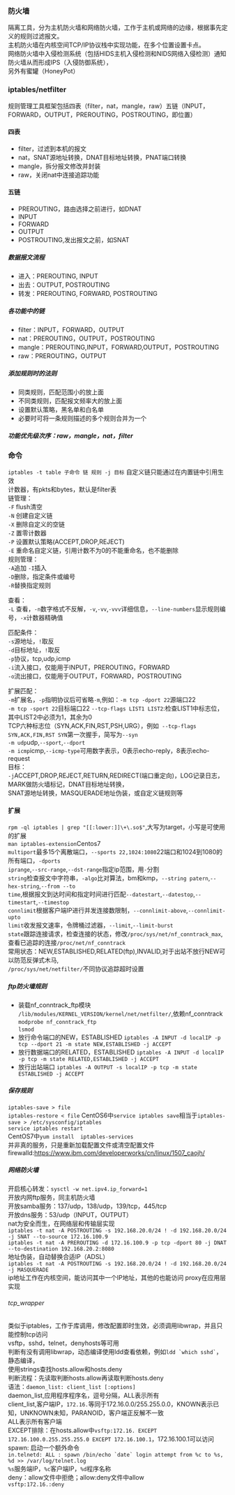 ### 防火墙
隔离工具，分为主机防火墙和网络防火墙，工作于主机或网络的边缘，根据事先定义的规则过滤报文。  
主机防火墙在内核空间TCP/IP协议栈中实现功能，在多个位置设置卡点。  
网络防火墙中入侵检测系统（包括HIDS主机入侵检测和NIDS网络入侵检测）通知防火墙从而形成IPS（入侵防御系统），  
另外有蜜罐（HoneyPot）  
### iptables/netfilter
规则管理工具框架包括四表（filter，nat，mangle，raw）五链（INPUT，FORWARD，OUTPUT，PREROUTING，POSTROUTING，即位置）  
#### 四表
- filter，过滤到本机的报文
- nat，SNAT源地址转换，DNAT目标地址转换，PNAT端口转换  
- mangle，拆分报文修改并封装  
- raw，关闭nat中连接追踪功能  
#### 五链  
- PREROUTING，路由选择之前进行，如DNAT
- INPUT
- FORWARD
- OUTPUT 
- POSTROUTING,发出报文之前，如SNAT  
##### 数据报文流程
- 进入：PREROUTING, INPUT
- 出去：OUTPUT, POSTROUTING  
- 转发：PREROUTING, FORWARD, POSTROUTING  
##### 各功能中的链
- filter：INPUT，FORWARD，OUTPUT
- nat：PREROUTING，OUTPUT，POSTROUTING
- mangle：PREROUTING,INPUT，FORWARD,OUTPUT，POSTROUTING 
- raw：PREROUTING，OUTPUT
##### 添加规则时的法则
- 同类规则，匹配范围小的放上面
- 不同类规则，匹配报文频率大的放上面
- 设置默认策略，黑名单和白名单
- 必要时可将一条规则描述的多个规则合并为一个  
##### 功能优先级次序：raw，mangle，nat，filter
### 命令
`iptables -t table 子命令 链 规则 -j 目标`
自定义链只能通过在内置链中引用生效  
计数器，有pkts和bytes，默认是filter表  
链管理：  
`-F` flush清空  
`-N` 创建自定义链  
`-X` 删除自定义的空链  
`-Z` 置零计数器  
`-P` 设置默认策略(ACCEPT,DROP,REJECT)  
`-E` 重命名自定义链，引用计数不为0的不能重命名，也不能删除  
规则管理：  
`-A`追加
`-I`插入  
`-D`删除，指定条件或编号  
`-R`替换指定规则  

查看：  
`-L` 查看，`-n`数字格式不反解，`-v`,`-vv`,`-vvv`详细信息，`--line-numbers`显示规则编号，`-x`计数器精确值  

匹配条件：  
`-s`源地址，`!`取反  
`-d`目标地址，`!`取反  
`-p`协议，tcp,udp,icmp  
`-i`流入接口，仅能用于INPUT，PREROUTING，FORWARD  
`-o`流出接口，仅能用于OUTPUT，FORWARD，POSTROUTING  

扩展匹配：  
`-m`扩展名，`-p`指明协议后可省略`-m`,例如：`-m tcp -dport 22`源端口22  
`-m tcp -sport 22`目标端口22  `--tcp-flags LIST1 LIST2`:检查LIST1中标志位，其中LIST2中必须为1，其余为0  
TCP六种标志位（SYN,ACK,FIN,RST,PSH,URG），例如` --tcp-flags SYN,ACK,FIN,RST SYN`第一次握手，简写为`--syn`  
`-m udp`udp,`--sport`,`--dport`  
`-m icmp`icmp,`--icmp-type`可用数字表示，0表示echo-reply，8表示echo-request  
目标：  
`-j`ACCEPT,DROP,REJECT,RETURN,REDIRECT(端口重定向)，LOG记录日志，MARK做防火墙标记，DNAT目标地址转换，  
SNAT源地址转换，MASQUERADE地址伪装，或自定义链规则等  

#### 扩展
`rpm -ql iptables | grep "[[:lower:]]\+\.so$"`,大写为target，小写是可使用的扩展  
`man iptables-extension`Centos7  
`multiport`最多15个离散端口，`--sports 22,1024:1080`22端口和1024到1080的所有端口，`-dports`  
`iprange`,`--src-range`,`--dst-range`指定ip范围，用`-`分割  
`string`检查报文中字符串，`-algo`比对算法，bm和kmp，`--string patern`,`--hex-string`,`--from --to`  
`time`,根据报文到达时间和指定时间进行匹配`--datestart`,`--datestop`,`--timestart`,`--timestop`  
`connlimit`根据客户端IP进行并发连接数限制，`--connlimit-above`,`--connlimit-upto`  
`limit`收发报文速率，令牌桶过滤器，`--limit`,`--limit-burst`  
`state`跟踪连接请求，检查连接的状态，修改`/proc/sys/net/nf_conntrack_max`,查看已追踪的连接`/proc/net/nf_conntrack`  
常用状态：NEW,ESTABLISHED,RELATED(ftp),INVALID,对于出站不放行NEW可以防范反弹式木马,  
`/proc/sys/net/netfilter/`不同协议追踪超时设置
##### ftp防火墙规则
- 装载nf_conntrack_ftp模块
`/lib/modules/KERNEL_VERSION/kernel/net/netfilter/`,依赖nf_conntrack  
`modprobe nf_conntrack_ftp`  
`lsmod`
- 放行命令端口的NEW，ESTABLISHED
`iptables -A INPUT -d localIP -p tcp --dport 21 -m state NEW,ESTABLISHED -j ACCEPT`  
- 放行数据端口的RELATED，ESTABLISHED
`iptables -A INPUT -d localIP -p tcp -m state RELATED,ESTABLISHED -j ACCEPT`  
- 放行出站端口
`iptables -A OUTPUT -s localIP -p tcp -m state ESTABLISHED -j ACCEPT` 
##### 保存规则
`iptables-save > file`  
`iptables-restore < file`
CentOS6中`service iptables save`相当于`iptables-save > /etc/sysconfig/iptables`  
`service iptables restart`  
CentOS7中`yum install  iptables-services`  
并非真的服务，只是重新加载配置文件或清空配置文件  
firewalld:https://www.ibm.com/developerworks/cn/linux/1507_caojh/
##### 网络防火墙
开启核心转发：`sysctl -w net.ipv4.ip_forward=1`  
开放内网ftp服务，同主机防火墙  
开放samba服务：137/udp，138/udp，139/tcp，445/tcp  
开放dns服务：53/udp（INPUT，OUTPUT）  
nat为安全而生，在网络层和传输层实现  
`iptables -t nat -A POSTROUTING -s 192.168.20.0/24 ! -d 192.168.20.0/24 -j SNAT --to-source 172.16.100.9`  
`iptables -t nat -A PREROUTING -d 172.16.100.9 -p tcp -dport 80 -j DNAT --to-destination 192.168.20.2:8080`  
地址伪装，自动替换合适IP（ADSL）  
`iptables -t nat -A POSTROUTING -s 192.168.20.0/24 ! -d 192.168.20.0/24 -j MASQUERADE`  
ip地址工作在内核空间，能访问其中一个IP地址，其他的也能访问
proxy在应用层实现  
###### tcp_wrapper
类似于iptables，工作于库调用，修改配置即时生效，必须调用libwrap，并且只能控制tcp访问  
vsftp，sshd，telnet，denyhosts等可用  
判断有没有调用libwrap，动态编译使用ldd查看依赖，例如`` ldd `which sshd` ``，静态编译，  
使用strings查找hosts.allow和hosts.deny  
判断流程：先读取判断hosts.allow再读取判断hosts.deny  
语法：`daemon_list: client_list [:options]`  
daemon_list,应用程序程序名，逗号分隔，ALL表示所有  
client_list,客户端IP，`172.16.`等同于172.16.0.0/255.255.0.0，KNOWN表示已知，UNKNOWN未知，PARANOID，客户端正反解不一致  
ALL表示所有客户端  
EXCEPT排除：在hosts.allow中`vsftp:172.16. EXCEPT 172.16.100.0.255.255.255.0 EXCEPT 172.16.100.1`，172.16.100.1可以访问  
spawn: 启动一个额外命令  
``in.telnetd: ALL : spawn /bin/echo `date` login attempt from %c to %s, %d >> /var/log/telnet.log ``  
`%s`服务端IP，`%c`客户端IP，`%d`程序名称  
deny：allow文件中拒绝；allow:deny文件中allow  
`vsftp:172.16.:deny`
